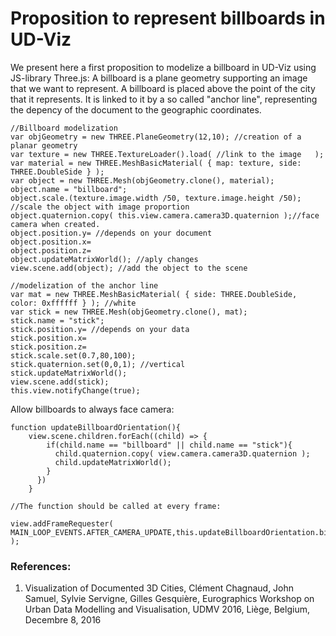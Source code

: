 # Proposition to represent billboards in UD-Viz

We present here a first proposition to modelize a billboard in UD-Viz using JS-library Three.js:
A billboard is a plane geometry supporting an image that we want to represent. A billboard is placed above the point of the city that it represents. It is linked to it by a so called "anchor line", representing the depency of the document to the geographic coordinates.


```
//Billboard modelization
var objGeometry = new THREE.PlaneGeometry(12,10); //creation of a planar geometry
var texture = new THREE.TextureLoader().load( //link to the image   ); 
var material = new THREE.MeshBasicMaterial( { map: texture, side: THREE.DoubleSide } );
var object = new THREE.Mesh(objGeometry.clone(), material);
object.name = "billboard";
object.scale.(texture.image.width /50, texture.image.height /50); //scale the object with image proportion
object.quaternion.copy( this.view.camera.camera3D.quaternion );//face camera when created. 
object.position.y= //depends on your document
object.position.x= 
object.position.z= 
object.updateMatrixWorld(); //aply changes
view.scene.add(object); //add the object to the scene

//modelization of the anchor line
var mat = new THREE.MeshBasicMaterial( { side: THREE.DoubleSide, color: 0xffffff } ); //white
var stick = new THREE.Mesh(objGeometry.clone(), mat);
stick.name = "stick";
stick.position.y= //depends on your data
stick.position.x=    
stick.position.z=    
stick.scale.set(0.7,80,100);
stick.quaternion.set(0,0,1); //vertical
stick.updateMatrixWorld();
view.scene.add(stick);
this.view.notifyChange(true);
```

Allow billboards to always face camera:
```
function updateBillboardOrientation(){
    view.scene.children.forEach((child) => {
        if(child.name == "billboard" || child.name == "stick"){
          child.quaternion.copy( view.camera.camera3D.quaternion );
          child.updateMatrixWorld();
        }
      })
    }

//The function should be called at every frame:

view.addFrameRequester( MAIN_LOOP_EVENTS.AFTER_CAMERA_UPDATE,this.updateBillboardOrientation.bind(this) );
```

### References:
1. Visualization of Documented 3D Cities, Clément Chagnaud, John Samuel, Sylvie Servigne, Gilles Gesquière, Eurographics Workshop on Urban Data Modelling and Visualisation, UDMV 2016, Liège, Belgium, Decembre 8, 2016
